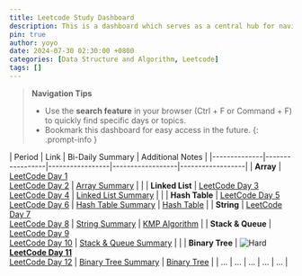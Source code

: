 ```yaml
---
title: Leetcode Study Dashboard
description: This is a dashboard which serves as a central hub for navigating through my LeetCode daily study notes.
pin: true
author: yoyo
date: 2024-07-30 02:30:00 +0800
categories: [Data Structure and Algorithm, Leetcode]
tags: []
---
```


> **Navigation Tips**
> - Use the **search feature** in your browser (Ctrl + F or Command + F) to quickly find specific days or topics.
> - Bookmark this dashboard for easy access in the future.
{: .prompt-info }


| Period       | Link  | Bi-Daily Summary | Additional Notes |
|--------------|-----------------|-----------------|------------------|------------------|
| **Array** | [LeetCode Day 1](https://yuyulyu.github.io/posts/leetcode-day-1/) <br> [LeetCode Day 2](https://yuyulyu.github.io/posts/leetcode-day-2/) | [Array Summary](https://yuyulyu.github.io/posts/array-summary/) |  |
| **Linked List** | [LeetCode Day 3](https://yuyulyu.github.io/posts/leetcode-day-3/) <br> [LeetCode Day 4](https://yuyulyu.github.io/posts/leetcode-day-4/) | [Linked List Summary](https://yuyulyu.github.io/posts/linked-list-summary/) | |
| **Hash Table** | [LeetCode Day 5](https://yuyulyu.github.io/posts/leetcode-day-5/) <br> [LeetCode Day 6](https://yuyulyu.github.io/posts/leetcode-day-6/) | [Hash Table Summary](https://yuyulyu.github.io/posts/hash-table-summary/) | [Hash Table](https://yuyulyu.github.io/posts/hash-table/) |
| **String** | [LeetCode Day 7](https://yuyulyu.github.io/posts/leetcode-day-7/) <br> [LeetCode Day 8](https://yuyulyu.github.io/posts/leetcode-day-8/) | [String Summary](https://yuyulyu.github.io/posts/string-summary/) | [KMP Algorithm](https://yuyulyu.github.io/posts/kmp/) |
| **Stack & Queue** | [LeetCode Day 9](https://yuyulyu.github.io/posts/leetcode-day-9/) <br> [LeetCode Day 10](https://yuyulyu.github.io/posts/leetcode-day-10/) | [Stack & Queue Summary](https://yuyulyu.github.io/posts/stack-queue-summary/) |  |
| **Binary Tree** | ![Hard](https://img.shields.io/badge/Hard-red)<br>[<ins>**LeetCode Day 11**</ins>](https://yuyulyu.github.io/posts/leetcode-day-11/) <br> [LeetCode Day 12](https://yuyulyu.github.io/posts/leetcode-day-12/) | [Binary Tree Summary](https://yuyulyu.github.io/posts/stack-queue-summary/) | [Binary Tree](https://yuyulyu.github.io/posts/binary-tree/) |
| ...          | ...             | ...             | ...              | ...              |

